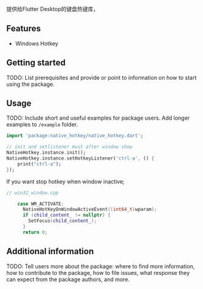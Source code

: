 <!-- 
This README describes the package. If you publish this package to pub.dev,
this README's contents appear on the landing page for your package.

For information about how to write a good package README, see the guide for
[writing package pages](https://dart.dev/guides/libraries/writing-package-pages). 

For general information about developing packages, see the Dart guide for
[creating packages](https://dart.dev/guides/libraries/create-library-packages)
and the Flutter guide for
[developing packages and plugins](https://flutter.dev/developing-packages). 
-->

提供给Flutter Desktop的键盘热键库，

## Features

- Windows Hotkey
## Getting started

TODO: List prerequisites and provide or point to information on how to
start using the package.

## Usage

TODO: Include short and useful examples for package users. Add longer examples
to `/example` folder. 

```dart
import 'package:native_hotkey/native_hotkey.dart';

// init and setlistener must after window show
NativeHotkey.instance.init();
NativeHotkey.instance.setHotkeyListener('ctrl-a', () {
    print("ctrl-a");
});
```

If you want stop hotkey when window inactive;
``` c++
// win32_window.cpp

    case WM_ACTIVATE:
      NativeHotKeyOnWindowActiveEvent((int64_t)wparam);
      if (child_content_ != nullptr) {
        SetFocus(child_content_);
      }
      return 0;
```

## Additional information

TODO: Tell users more about the package: where to find more information, how to 
contribute to the package, how to file issues, what response they can expect 
from the package authors, and more.
